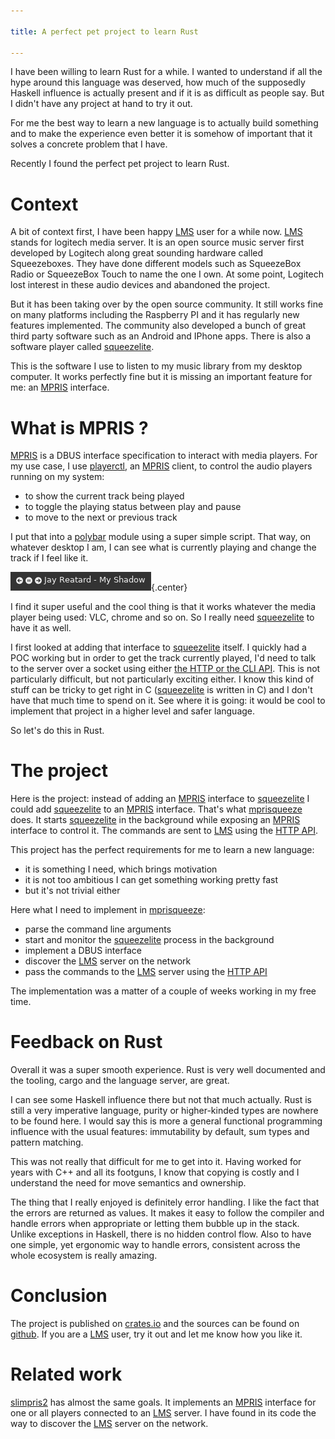 ```yaml
---

title: A perfect pet project to learn Rust

---
```


I have been willing to learn Rust for a while. I wanted to understand if all 
the hype around this language was deserved, how much of the supposedly Haskell 
influence is actually present and if it is as difficult as people say. But I 
didn't have any project at hand to try it out.

For me the best way to learn a new language is to actually build something and 
to make the experience even better it is somehow of important that it solves a 
concrete problem that I have.

Recently I found the perfect pet project to learn Rust.

# Context

A bit of context first, I have been happy [LMS] user for a while now. [LMS] 
stands for logitech media server. It is an open source music server first 
developed by Logitech along great sounding hardware called Squeezeboxes. They 
have done different models such as SqueezeBox Radio or SqueezeBox Touch to name 
the one I own. At some point, Logitech lost interest in these audio devices and 
abandoned the project.

But it has been taking over by the open source community. It still works fine 
on many platforms including the Raspberry PI and it has regularly new features 
implemented. The community also developed a bunch of great third party software 
such as an Android and IPhone apps. There is also a software player called 
[squeezelite].

This is the software I use to listen to my music library from my desktop 
computer. It works perfectly fine but it is missing an important feature for 
me: an [MPRIS] interface.

# What is MPRIS ?

[MPRIS] is a DBUS interface specification to interact with media players. For 
my use case, I use [playerctl], an [MPRIS] client, to control the audio players 
running on my system:

- to show the current track being played
- to toggle the playing status between play and pause
- to move to the next or previous track

I put that into a [polybar] module using a super simple script. That way, on 
whatever desktop I am, I can see what is currently playing and change the track 
if I feel like it.

![](/images/polybar.png){.center}

I find it super useful and the cool thing is that it works whatever the media 
player being used: VLC, chrome and so on. So I really need [squeezelite] to 
have it as well.

I first looked at adding that interface to [squeezelite] itself. I quickly had 
a POC working but in order to get the track currently played, I'd need to talk 
to the server over a socket using either [the HTTP or the CLI API][API]. This 
is not particularly difficult, but not particularly exciting either. I know 
this kind of stuff can be tricky to get right in C ([squeezelite] is written in 
C) and I don't have that much time to spend on it. See where it is going: it 
would be cool to implement that project in a higher level and safer language.

So let's do this in Rust.

# The project

Here is the project: instead of adding an [MPRIS] interface to [squeezelite] I 
could add [squeezelite] to an [MPRIS] interface. That's what [mprisqueeze] 
does. It starts [squeezelite] in the background while exposing an [MPRIS] 
interface to control it. The commands are sent to [LMS] using the [HTTP 
API][API].

This project has the perfect requirements for me to learn a new language:

- it is something I need, which brings motivation
- it is not too ambitious I can get something working pretty fast
- but it's not trivial either

Here what I need to implement in [mprisqueeze]:

- parse the command line arguments
- start and monitor the [squeezelite] process in the background
- implement a DBUS interface
- discover the [LMS] server on the network
- pass the commands to the [LMS] server using the [HTTP API][API]

The implementation was a matter of a couple of weeks working in my free time.

# Feedback on Rust

Overall it was a super smooth experience. Rust is very well documented and the 
tooling, cargo and the language server, are great.

I can see some Haskell influence there but not that much actually. Rust is 
still a very imperative language, purity or higher-kinded types are nowhere to 
be found here. I would say this is more a general functional programming 
influence with the usual features: immutability by default, sum types and 
pattern matching.

This was not really that difficult for me to get into it. Having worked for 
years with C++ and all its footguns, I know that copying is costly and I 
understand the need for move semantics and ownership.

The thing that I really enjoyed is definitely error handling. I like the fact 
that the errors are returned as values. It makes it easy to follow the compiler 
and handle errors when appropriate or letting them bubble up in the stack. 
Unlike exceptions in Haskell, there is no hidden control flow. Also to have one 
simple, yet ergonomic way to handle errors, consistent across the whole 
ecosystem is really amazing.

# Conclusion

The project is published on [crates.io] and the sources can be found on 
[github][mprisqueeze]. If you are a [LMS] user, try it out and let me know how 
you like it.

# Related work

[slimpris2] has almost the same goals. It implements an [MPRIS] interface for 
one or all players connected to an [LMS] server. I have found in its code the 
way to discover the [LMS] server on the network.

[API]: https://raw.githack.com/Logitech/slimserver/public/8.0/HTML/EN/html/docs/cli-api.html
[LMS]: https://github.com/Logitech/slimserver
[MPRIS]: https://specifications.freedesktop.org/mpris-spec/latest/
[crates.io]: https://crates.io/crates/mprisqueeze
[mprisqueeze]: https://github.com/jecaro/mprisqueeze
[playerctl]: https://github.com/altdesktop/playerctl
[polybar]: https://github.com/polybar/polybar
[slimpris2]: https://github.com/mavit/slimpris2
[squeezelite]: https://github.com/ralph-irving/squeezelite


